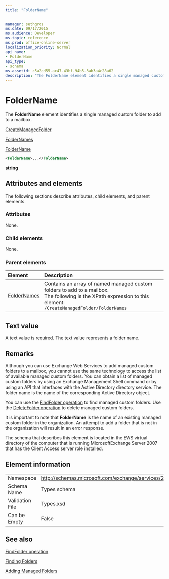 ```yaml
---
title: "FolderName"
 
 
manager: sethgros
ms.date: 09/17/2015
ms.audience: Developer
ms.topic: reference
ms.prod: office-online-server
localization_priority: Normal
api_name:
- FolderName
api_type:
- schema
ms.assetid: c5a2cd55-ac47-43bf-94b5-3ab3a4c28a62
description: "The FolderName element identifies a single managed custom folder to add to a mailbox."
---
```


# FolderName

The **FolderName** element identifies a single managed custom folder to add to a mailbox. 
  
[CreateManagedFolder](createmanagedfolder.md)
  
[FolderNames](foldernames.md)
  
[FolderName](foldername.md)
  
```xml
<FolderName>...</FolderName>
```

 **string**
## Attributes and elements

The following sections describe attributes, child elements, and parent elements.
  
### Attributes

None.
  
### Child elements

None.
  
### Parent elements

|**Element**|**Description**|
|:-----|:-----|
|[FolderNames](foldernames.md) <br/> |Contains an array of named managed custom folders to add to a mailbox.  <br/> The following is the XPath expression to this element:  <br/>  `/CreateManagedFolder/FolderNames` <br/> |
   
## Text value

A text value is required. The text value represents a folder name.
  
## Remarks

Although you can use Exchange Web Services to add managed custom folders to a mailbox, you cannot use the same technology to access the list of available managed custom folders. You can obtain a list of managed custom folders by using an Exchange Management Shell command or by using an API that interfaces with the Active Directory directory service. The folder name is the name of the corresponding Active Directory object.
  
You can use the [FindFolder operation](findfolder-operation.md) to find managed custom folders. Use the [DeleteFolder operation](deletefolder-operation.md) to delete managed custom folders. 
  
It is important to note that **FolderName** is the name of an existing managed custom folder in the organization. An attempt to add a folder that is not in the organization will result in an error response. 
  
The schema that describes this element is located in the EWS virtual directory of the computer that is running MicrosoftExchange Server 2007 that has the Client Access server role installed.
  
## Element information

|||
|:-----|:-----|
|Namespace  <br/> |http://schemas.microsoft.com/exchange/services/2006/types  <br/> |
|Schema Name  <br/> |Types schema  <br/> |
|Validation File  <br/> |Types.xsd  <br/> |
|Can be Empty  <br/> |False  <br/> |
   
## See also



[FindFolder operation](findfolder-operation.md)


[Finding Folders](http://msdn.microsoft.com/library/9124d868-017a-43f0-b915-5c0082cacec9%28Office.15%29.aspx)
  
[Adding Managed Folders](http://msdn.microsoft.com/library/846658c6-7043-40fb-8439-19f97c2a967f%28Office.15%29.aspx)

